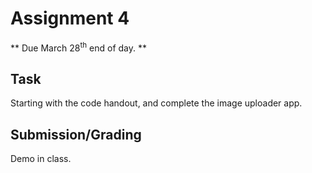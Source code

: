 # Assignment 4
** Due March 28<sup>th</sup> end of day. **

## Task 
Starting with the code handout, and complete the image uploader app. 

## Submission/Grading
Demo in class.
